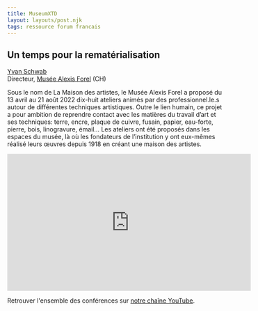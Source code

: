 ```yaml
---
title: MuseumXTD  
layout: layouts/post.njk
tags: ressource forum francais
---
```

## Un temps pour la rematérialisation

[Yvan Schwab](https://www.linkedin.com/in/yvan-schwab-30453b67/)  
Directeur, [Musée Alexis Forel](https://museeforel.ch/) (CH)

Sous le nom de La Maison des artistes, le Musée Alexis Forel a proposé du 13 avril au 21 août 2022 dix-huit ateliers animés par des professionnel.le.s autour de différentes techniques artistiques.
Outre le lien humain, ce projet a pour ambition de reprendre contact avec les matières du travail d’art et ses techniques: terre, encre, plaque de cuivre, fusain, papier, eau-forte, pierre, bois, linogravure, émail… 
Les ateliers ont été proposés dans les espaces du musée, là où les fondateurs de l’institution y ont eux-mêmes réalisé leurs œuvres depuis 1918 en créant une maison des artistes.   

<iframe width="560" height="315" src="https://www.youtube.com/embed/2AmtZAdIoog" title="YouTube video player" frameborder="0" allow="accelerometer; autoplay; clipboard-write; encrypted-media; gyroscope; picture-in-picture" allowfullscreen></iframe>
  
Retrouver l'ensemble des conférences sur [notre chaîne YouTube](https://www.youtube.com/channel/UCTZJM5WsXDkH8QgMdACUNyw).  